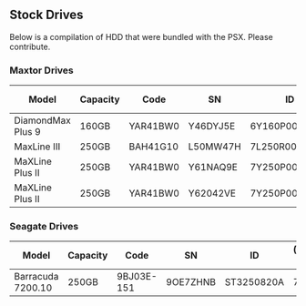 ## Stock Drives
Below is a compilation of HDD that were bundled with the PSX. Please contribute.


### Maxtor Drives

| Model | Capacity | Code | SN | ID | (Found in) |
| --- | --- | --- | --- | --- | --- |
| DiamondMax Plus 9 | 160GB | YAR41BW0 | Y46DYJ5E | 6Y160P00428BM | 5500 |
| MaxLine III | 250GB | BAH41G10 | L50MW47H | 7L250R00534B4 | 7000 |
| MaXLine Plus II | 250GB | YAR41BW0 | Y61NAQ9E | 7Y250P00607BH | 7100 |
| MaXLine Plus II | 250GB | YAR41BW0 | Y62042VE | 7Y250P00609BH | 7100 |

### Seagate Drives

| Model | Capacity | Code | SN | ID | (Found in) |
| --- | --- | --- | --- | --- | --- |
| Barracuda 7200.10 | 250GB | 9BJ03E-151 | 9OE7ZHNB | ST3250820A | 7000 |

